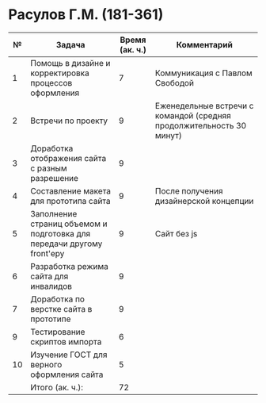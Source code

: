 # Расулов Г.М. (181-361)
| №  | Задача                                                                  | Время (ак. ч.) | Комментарий                                                          |
|----|-------------------------------------------------------------------------|----------------|----------------------------------------------------------------------|
| 1  | Помощь в дизайне и корректировка процессов оформления                   | 7              | Коммуникация с Павлом Свободой                                       |
| 2  | Встречи по проекту                                                      | 9              | Еженедельные встречи с командой (средняя продолжительность 30 минут) |
| 3  | Доработка отображения сайта с разным разрешение                         | 9              |                                                                      |
| 4  | Составление макета для прототипа сайта                                  | 9              | После получения дизайнерской концепции                               |
| 5  | Заполнение страниц объемом и подготовка для передачи другому front'еру  | 9              | Сайт без js                                                          |
| 6  | Разработка режима сайта для инвалидов                                   | 9              |                                                                      |
| 7  | Доработка по верстке сайта в прототипе                                  | 9              |                                                                      |
| 9  | Тестирование скриптов импорта                                           | 6              |                                                                      |
| 10 | Изучение ГОСТ для верного оформления сайта                              | 5              |                                                                      |
|    | Итого (ак. ч.):                                                         | 72             |